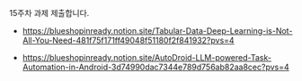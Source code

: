 15주차 과제 제출합니다.

- https://blueshopinready.notion.site/Tabular-Data-Deep-Learning-is-Not-All-You-Need-481f75f171ff49048f51180f2f841932?pvs=4

- https://blueshopinready.notion.site/AutoDroid-LLM-powered-Task-Automation-in-Android-3d74990dac7344e789d756ab82aa8cec?pvs=4